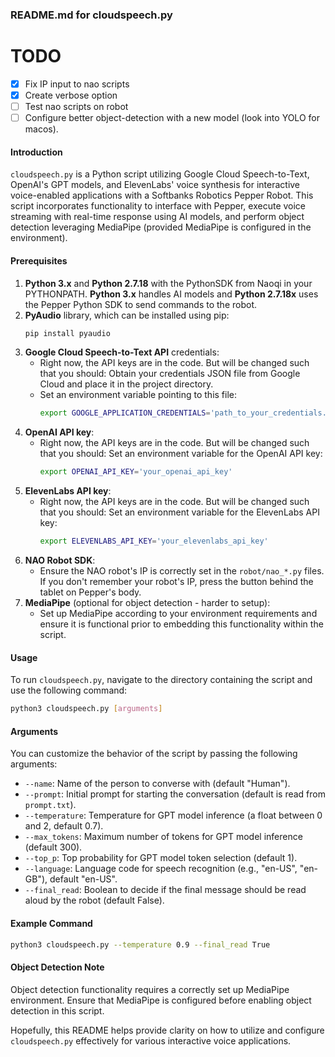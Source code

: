 ### README.md for cloudspeech.py
# TODO
- [X] Fix IP input to nao scripts
- [X] Create verbose option
- [ ] Test nao scripts on robot
- [ ] Configure better object-detection with a new model (look into YOLO for macos).

#### Introduction
`cloudspeech.py` is a Python script utilizing Google Cloud Speech-to-Text, OpenAI's GPT models, and ElevenLabs' voice synthesis for interactive voice-enabled applications with a Softbanks Robotics Pepper Robot. This script incorporates functionality to interface with Pepper, execute voice streaming with real-time response using AI models, and perform object detection leveraging MediaPipe (provided MediaPipe is configured in the environment).

#### Prerequisites
1. **Python 3.x** and **Python 2.7.18** with the PythonSDK from Naoqi in your PYTHONPATH. **Python 3.x** handles AI models and **Python 2.7.18x** uses the Pepper Python SDK to send commands to the robot. 
2. **PyAudio** library, which can be installed using pip:
    ```bash
    pip install pyaudio
    ```
3. **Google Cloud Speech-to-Text API** credentials:
   - Right now, the API keys are in the code. But will be changed such that you should: Obtain your credentials JSON file from Google Cloud and place it in the project directory.
   - Set an environment variable pointing to this file:
     ```bash
     export GOOGLE_APPLICATION_CREDENTIALS='path_to_your_credentials.json'
     ```
4. **OpenAI API key**:
   - Right now, the API keys are in the code. But will be changed such that you should: Set an environment variable for the OpenAI API key:
     ```bash
     export OPENAI_API_KEY='your_openai_api_key'
     ```
5. **ElevenLabs API key**:
   - Right now, the API keys are in the code. But will be changed such that you should: Set an environment variable for the ElevenLabs API key:
     ```bash
     export ELEVENLABS_API_KEY='your_elevenlabs_api_key'
     ```
6. **NAO Robot SDK**:
   - Ensure the NAO robot's IP is correctly set in the `robot/nao_*.py` files. If you don't remember your robot's IP, press the button behind the tablet on Pepper's body. 
7. **MediaPipe** (optional for object detection - harder to setup):
   - Set up MediaPipe according to your environment requirements and ensure it is functional prior to embedding this functionality within the script.

#### Usage
To run `cloudspeech.py`, navigate to the directory containing the script and use the following command:
```bash
python3 cloudspeech.py [arguments]
```

#### Arguments
You can customize the behavior of the script by passing the following arguments:
- `--name`: Name of the person to converse with (default "Human").
- `--prompt`: Initial prompt for starting the conversation (default is read from `prompt.txt`).
- `--temperature`: Temperature for GPT model inference (a float between 0 and 2, default 0.7).
- `--max_tokens`: Maximum number of tokens for GPT model inference (default 300).
- `--top_p`: Top probability for GPT model token selection (default 1).
- `--language`: Language code for speech recognition (e.g., "en-US", "en-GB"), default "en-US".
- `--final_read`: Boolean to decide if the final message should be read aloud by the robot (default False).

#### Example Command
```bash
python3 cloudspeech.py --temperature 0.9 --final_read True
```

#### Object Detection Note
Object detection functionality requires a correctly set up MediaPipe environment. Ensure that MediaPipe is configured before enabling object detection in this script.

Hopefully, this README helps provide clarity on how to utilize and configure `cloudspeech.py` effectively for various interactive voice applications.
